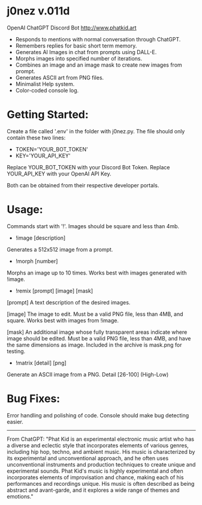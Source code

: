 # j0nez v.011d
OpenAI ChatGPT Discord Bot
http://www.phatkid.art

* Responds to mentions with normal conversation through ChatGPT.
* Remembers replies for basic short term memory.
* Generates AI Images in chat from prompts using DALL-E.
* Morphs images into specified number of iterations.
* Combines an image and an image mask to create new images from prompt.
* Generates ASCII art from PNG files.
* Minimalist Help system.
* Color-coded console log.

# Getting Started:
Create a file called '.env' in the folder with j0nez.py.
The file should only contain these two lines:

* TOKEN='YOUR_BOT_TOKEN'
* KEY='YOUR_API_KEY'

Replace YOUR_BOT_TOKEN with your Discord Bot Token.
Replace YOUR_API_KEY with your OpenAI API Key.

Both can be obtained from their respective developer portals.

# Usage:
 Commands start with '!'.
 Images should be square and less than 4mb.

* !image [description]

 Generates a 512x512 image from a prompt.

* !morph [number]

 Morphs an image up to 10 times.
 Works best with images generated with !image.

* !remix [prompt] [image] [mask]
 
 [prompt]
 A text description of the desired images.
 
 [image]
 The image to edit. Must be a valid PNG file,
 less than 4MB, and square. Works best with images from !image.
 
 [mask]
 An additional image whose fully transparent areas indicate
 where image should be edited. Must be a valid PNG file,
 less than 4MB, and have the same dimensions as image.
 Included in the archive is mask.png for testing.

* !matrix [detail] [png]

Generate an ASCII image from a PNG.
Detail [26-100] (High-Low)

# Bug Fixes:
Error handling and polishing of code. Console should make bug detecting easier.

-----
From ChatGPT:
"Phat Kid is an experimental electronic music artist who has a diverse 
and eclectic style that incorporates elements of various genres, including 
hip hop, techno, and ambient music. His music is characterized by its experimental 
and unconventional approach, and he often uses unconventional instruments and production 
techniques to create unique and experimental sounds. Phat Kid's music is highly 
experimental and often incorporates elements of improvisation and chance, making 
each of his performances and recordings unique. His music is often described as 
being abstract and avant-garde, and it explores a wide range of themes and emotions."

